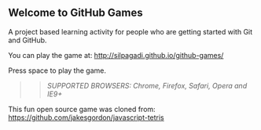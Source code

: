 ## Welcome to GitHub Games

A project based learning activity for people who are getting started with Git and GitHub.

You can play the game at: http://silpagadi.github.io/github-games/

Press space to play the game.

>> _*SUPPORTED BROWSERS*: Chrome, Firefox, Safari, Opera and IE9+_

This fun open source game was cloned from: https://github.com/jakesgordon/javascript-tetris
